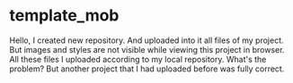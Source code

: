 # template_mob
Hello,
I created new repository. And uploaded into it all files of my project. But images and styles are not visible while viewing this project in browser. All these files I uploaded according to my local repository. What's the problem?
But another project that I had uploaded before was fully correct.
